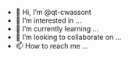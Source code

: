 - 👋 Hi, I’m @qt-cwassont
- 👀 I’m interested in ...
- 🌱 I’m currently learning ...
- 💞️ I’m looking to collaborate on ...
- 📫 How to reach me ...

<!---
qt-cwassont/qt-cwassont is a ✨ special ✨ repository because its `README.md` (this file) appears on your GitHub profile.
You can click the Preview link to take a look at your changes.
--->
